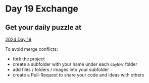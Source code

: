 # Day 19 Exchange

## Get your daily puzzle at

[2024 Day 19](https://adventofcode.com/2024/day/19)

To avoid merge conflicts:

* fork the project
* create a subfolder with your name under each `dayNN/` folder
* add files / folders / images into your subfolder
* create a Pull-Request to share your code and ideas with others

